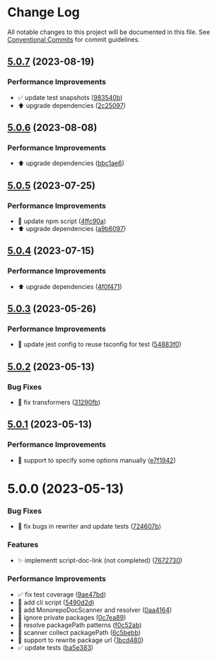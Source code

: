 # Change Log

All notable changes to this project will be documented in this file.
See [Conventional Commits](https://conventionalcommits.org) for commit guidelines.

## [5.0.7](https://github.com/guanghechen/node-scaffolds/compare/@guanghechen/script-doc-link@5.0.6...@guanghechen/script-doc-link@5.0.7) (2023-08-19)


### Performance Improvements

* ✅ update test snapshots ([983540b](https://github.com/guanghechen/node-scaffolds/commit/983540b2ba276d2076228d9f7f96ce8365c43970))
* ⬆️ upgrade dependencies ([2c25097](https://github.com/guanghechen/node-scaffolds/commit/2c25097d9733f3e17d9725fede8dc960073099fe))





## [5.0.6](https://github.com/guanghechen/node-scaffolds/compare/@guanghechen/script-doc-link@5.0.5...@guanghechen/script-doc-link@5.0.6) (2023-08-08)


### Performance Improvements

* ⬆️ upgrade dependencies ([bbc1ae6](https://github.com/guanghechen/node-scaffolds/commit/bbc1ae6b40aa4030f4103035f062dd4040a35b08))





## [5.0.5](https://github.com/guanghechen/node-scaffolds/compare/@guanghechen/script-doc-link@5.0.4...@guanghechen/script-doc-link@5.0.5) (2023-07-25)


### Performance Improvements

* 🔧 update npm script ([4ffc90a](https://github.com/guanghechen/node-scaffolds/commit/4ffc90aff15c75fcc6afeeabf4d83dbc8c1b7933))
* ⬆️ upgrade dependencies ([a9b6097](https://github.com/guanghechen/node-scaffolds/commit/a9b609785175e91903ca8215a807691ba6fbc419))





## [5.0.4](https://github.com/guanghechen/node-scaffolds/compare/@guanghechen/script-doc-link@5.0.3...@guanghechen/script-doc-link@5.0.4) (2023-07-15)


### Performance Improvements

* ⬆️ upgrade dependencies ([4f0f471](https://github.com/guanghechen/node-scaffolds/commit/4f0f4712d061099ea9d5605efeb54357e4479f6a))





## [5.0.3](https://github.com/guanghechen/node-scaffolds/compare/@guanghechen/script-doc-link@5.0.2...@guanghechen/script-doc-link@5.0.3) (2023-05-26)


### Performance Improvements

* 🔧 update jest config to reuse tsconfig for test ([54883f0](https://github.com/guanghechen/node-scaffolds/commit/54883f032cbba78af4609d6d4fb2b5e1ac68b518))





## [5.0.2](https://github.com/guanghechen/node-scaffolds/compare/@guanghechen/script-doc-link@5.0.1...@guanghechen/script-doc-link@5.0.2) (2023-05-13)


### Bug Fixes

* 🐛 fix transformers ([31290fb](https://github.com/guanghechen/node-scaffolds/commit/31290fbc9ba3be3491e26e09f09b869bac790e10))





## [5.0.1](https://github.com/guanghechen/node-scaffolds/compare/@guanghechen/script-doc-link@5.0.0...@guanghechen/script-doc-link@5.0.1) (2023-05-13)


### Performance Improvements

* 🎨 support to specify some options manually ([e7f1942](https://github.com/guanghechen/node-scaffolds/commit/e7f1942ab2c3ecf627a8757bed841942a25eba13))





# 5.0.0 (2023-05-13)


### Bug Fixes

* 🐛 fix bugs in rewriter and update tests ([724607b](https://github.com/guanghechen/node-scaffolds/commit/724607bbf655bffd2dc8454ff4c8f5bf80f7b42f))


### Features

* ✨ implementt script-doc-link (not completed) ([7672730](https://github.com/guanghechen/node-scaffolds/commit/7672730bc07f2144a63488217fbe28bb81887c43))


### Performance Improvements

* ✅ fix test coverage ([9ae47bd](https://github.com/guanghechen/node-scaffolds/commit/9ae47bd6b64e8e3c0bcc0d63319f78b0c4c8ef31))
* 🎨 add cli script ([5490d2d](https://github.com/guanghechen/node-scaffolds/commit/5490d2d081f4802baf2f0cce19c5c51bab7ab666))
* 🎨 add MonorepoDocScanner and resolver ([0aa4164](https://github.com/guanghechen/node-scaffolds/commit/0aa41649fcbd642197009ae93bfd5c56222370ff))
* 🎨 ignore private packages ([0c7ea89](https://github.com/guanghechen/node-scaffolds/commit/0c7ea892187360330f00193a7052d1b19ec041e4))
* 🎨 resolve packagePath patterns ([f0c52ab](https://github.com/guanghechen/node-scaffolds/commit/f0c52ab501e7d6e723eb7eab6673d600f78f05d5))
* 🎨 scanner collect packagePath ([6c5bebb](https://github.com/guanghechen/node-scaffolds/commit/6c5bebb0a3addb706512386d0eaaf8eccdcd55cd))
* 🎨 support to rewrite package url ([1bcd480](https://github.com/guanghechen/node-scaffolds/commit/1bcd480c7b5b2f343a9f69300f9bb8d26cf2310e))
* ✅ update tests ([ba5e383](https://github.com/guanghechen/node-scaffolds/commit/ba5e383f7d1e64539732ecb1415d7f91426006f0))

